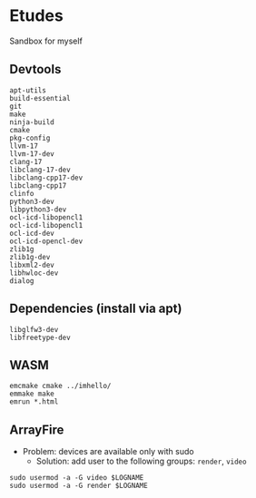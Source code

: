 # Etudes
Sandbox for myself

## Devtools
```
apt-utils
build-essential
git
make
ninja-build
cmake
pkg-config
llvm-17
llvm-17-dev
clang-17
libclang-17-dev
libclang-cpp17-dev
libclang-cpp17
clinfo
python3-dev
libpython3-dev
ocl-icd-libopencl1
ocl-icd-libopencl1
ocl-icd-dev
ocl-icd-opencl-dev
zlib1g
zlib1g-dev
libxml2-dev
libhwloc-dev
dialog
```

## Dependencies (install via apt)
```
libglfw3-dev
libfreetype-dev
```

## WASM
```
emcmake cmake ../imhello/
emmake make
emrun *.html
```
## ArrayFire
- Problem: devices are available only with sudo
  - Solution: add user to the following groups: `render`, `video` 
```
sudo usermod -a -G video $LOGNAME
sudo usermod -a -G render $LOGNAME
```

